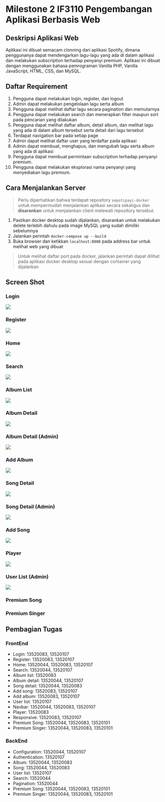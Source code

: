 # Milestone 2 IF3110 Pengembangan Aplikasi Berbasis Web

## Deskripsi Aplikasi Web

Aplikasi ini dibuat semacam clonning dari aplikasi Spotify, dimana penggunanya dapat mendengarkan lagu-lagu yang ada di dalam aplikasi dan melakukan subscription terhadap penyanyi premium. Aplikasi ini dibuat dengan menggunakan bahasa pemrograman Vanilla PHP, Vanilla JavaScript, HTML, CSS, dan MySQL.

## Daftar Requirement

1. Pengguna dapat melakukan login, register, dan logout
2. Admin dapat melakukan pengelolaan lagu serta album
3. Pengguna dapat melihat daftar lagu secara pagination dan memutarnya
4. Pengguna dapat melakukan search dan menerapkan filter maupun sort pada pencarian yang dilakukan
5. Pengguna dapat melihat daftar album, detail album, dan melihat lagu yang ada di dalam album tersebut serta detail dari lagu tersebut
6. Terdapat navigation bar pada setiap page
7. Admin dapat melihat daftar user yang terdaftar pada aplikasi
8. Admin dapat membuat, menghapus, dan mengubah lagu serta album yang ada di aplikasi
9. Pengguna dapat membuat permintaan subscription terhadap penyanyi premium.
10. Pengguna dapat melakukan eksplorasi nama penyanyi yang menyediakan lagu premium.

## Cara Menjalankan Server
> Perlu diperhatikan bahwa terdapat repository `sepotipayi-docker` untuk mempermudah menjalankan aplikasi secara sekaligus dan **disarankan** untuk menjalankan client melewati repository tersebut.

1. Pastikan docker desktop sudah dijalankan, disarankan untuk melakukan delete terlebih dahulu pada image MySQL yang sudah dimiliki sebelumnya
2. Jalankan perintah `docker-compose up --build`
3. Buka browser dan ketikkan `localhost:8008` pada address bar untuk melihat web yang dibuat

> Untuk melihat daftar port pada docker, jalankan perintah dapat dilihat pada aplikasi docker desktop sesuai dengan container yang dijalankan

## Screen Shot

### Login

![](screenshot/login.png)

### Register
![](screenshot/register.png)

### Home
![](screenshot/home.png)

### Search
![](screenshot/search.png)

### Album List
![](screenshot/albumlist.jpg)

### Album Detail
![](screenshot/albumdetail.jpg)

### Album Detail (Admin)
![](screenshot/albumdetailadmin.jpg)

### Add Album
![](screenshot/addalbum.png)

### Song Detail 
![](screenshot/songdetail.png)

### Song Detail (Admin)
![](screenshot/songdetailadmin.png)

### Add Song
![](screenshot/addsong.png)

### Player
![](screenshot/player.png)

### User List (Admin)
![](screenshot/userlist.png)

### Premium Song

### Premium Singer

## Pembagian Tugas

### FrontEnd
- Login: 13520083, 13520107
- Register: 13520083, 13520107
- Home: 13520044, 13520083, 13520107
- Search: 13520044, 13520107
- Album list: 13520083
- Album detail: 13520044, 13520107
- Song detail: 13520044, 13520083
- Add song: 13520083, 13520107
- Add album: 13520083, 13520107
- User list: 13520107
- Navbar: 13520044, 13520083, 13520107
- Player: 13520083
- Responsive: 13520083, 13520107
- Premium Song: 13520044, 13520083, 13520101
- Premium Singer: 13520044, 13520083, 13520101

### BackEnd
- Configuration: 13520044, 13520107
- Authentication: 13520107
- Album: 13520044, 13520083
- Song: 13520044, 13520083
- User list: 13520107
- Search: 13520044
- Pagination: 13520044
- Premium Song: 13520044, 13520083, 13520101
- Premium Singer: 13520044, 13520083, 13520101